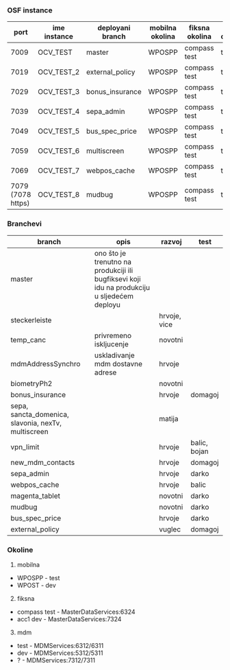 ### OSF instance
| port | ime instance	| deployani branch | mobilna okolina | fiksna okolina | mdm okolina |
| --- | --- | --- | --- | --- | --- |
| 7009 | OCV_TEST |	master | WPOSPP | compass test   |  test  |
| 7019 | OCV_TEST_2 | external_policy | WPOSPP | compass test | test |
| 7029 | OCV_TEST_3 | bonus_insurance | WPOSPP | compass test | test |
| 7039 | OCV_TEST_4 | sepa_admin | WPOSPP | compass test | test |
| 7049 | OCV_TEST_5 | bus_spec_price | WPOSPP | compass test | test |
| 7059 | OCV_TEST_6 | multiscreen | WPOSPP | compass test | test |
| 7069 | OCV_TEST_7 | webpos_cache | WPOSPP | compass test | test |
| 7079 (7078 https) | OCV_TEST_8 | mudbug | WPOSPP | compass test | test |


### Branchevi
| branch | opis | razvoj | test |
| --- | --- | --- | --- |
| master | ono što je trenutno na produkciji ili bugfiksevi koji idu na produkciju u sljedećem deployu | | |
| steckerleiste  | | hrvoje, vice | |
| temp_canc | privremeno iskljucenje | novotni |  |
| mdmAddressSynchro | uskladivanje mdm dostavne adrese | hrvoje |  |
| biometryPh2 | | novotni | |
| bonus_insurance | | hrvoje | domagoj |
| sepa, sancta_domenica, slavonia, nexTv, multiscreen | | matija | |
| vpn_limit | | hrvoje | balic, bojan |
| new_mdm_contacts | | hrvoje | domagoj |
| sepa_admin | | hrvoje | darko |
| webpos_cache | | hrvoje | balic |
| magenta_tablet | | novotni | darko |
| mudbug | | novotni | darko |
| bus_spec_price | | hrvoje | darko |
| external_policy | | vuglec | domagoj |


### Okoline
1. mobilna
 *	WPOSPP - test
 *	WPOST - dev

2. fiksna
 * compass test - MasterDataServices:6324
 * acc1 dev - MasterDataServices:7324

3. mdm
 * test - MDMServices:6312/6311
 * dev - MDMServices:5312/5311
 * ? - MDMServices:7312/7311
